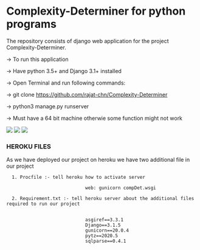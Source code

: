 # Complexity-Determiner for python programs

The repository consists of django web application for the project Complexity-Determiner.

-> To run this application

-> Have python 3.5+ and Django 3.1+ installed

-> Open Terminal and run following commands:

   -> git clone https://github.com/rajat-chn/Complexity-Determiner
   
   -> python3 manage.py runserver
   
   -> Must have a 64 bit machine otherwie some function might not work
   
<img src=https://github.com/rajat-chn/Complexity-Determiner/blob/homepage/compx/static/images/input1.png>
<img src=https://github.com/rajat-chn/Complexity-Determiner/blob/homepage/compx/static/images/input2.png>
<img src=https://github.com/rajat-chn/Complexity-Determiner/blob/homepage/compx/static/images/out.png>


### HEROKU FILES ###
As we have deployed our project on heroku we have two additional file in our project

      1. Procfile :- tell heroku how to activate server
                                 
                                 web: gunicorn compDet.wsgi
                                 
      2. Requirement.txt :- tell heroku server about the additional files required to run our project
      
      
                                 asgiref==3.3.1
                                 Django==3.1.5
                                 gunicorn==20.0.4
                                 pytz==2020.5
                                 sqlparse==0.4.1

